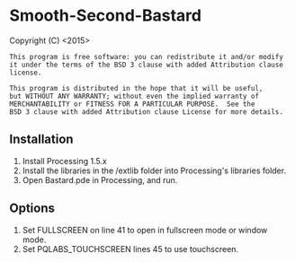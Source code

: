 # Smooth-Second-Bastard

 Copyright (C) <2015>  <Jason Lewis>
  
    This program is free software: you can redistribute it and/or modify
    it under the terms of the BSD 3 clause with added Attribution clause license.

    This program is distributed in the hope that it will be useful,
    but WITHOUT ANY WARRANTY; without even the implied warranty of
    MERCHANTABILITY or FITNESS FOR A PARTICULAR PURPOSE.  See the
    BSD 3 clause with added Attribution clause License for more details.


Installation
---
1. Install Processing 1.5.x
2. Install the libraries in the /extlib folder into Processing's libraries folder.
3. Open Bastard.pde in Processing, and run.

Options
---
1. Set FULLSCREEN on line 41 to open in fullscreen mode or window mode.
2. Set PQLABS_TOUCHSCREEN lines 45 to use touchscreen.
